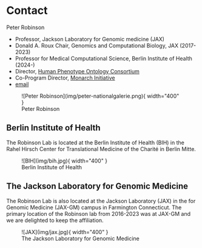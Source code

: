# Contact

Peter Robinson
 
* Professor, Jackson Laboratory for Genomic medicine (JAX)
* Donald A. Roux Chair, Genomics and Computational Biology, JAX (2017-2023)
* Professor for Medical Computational Science, Berlin Institute of Health (2024-)
* Director,  [Human Phenotype Ontology Consortium](https://hpo.jax.org/app/)
* Co-Program Director, [Monarch Initiative](http://monarchinitiative.org)
* [email](mailto:peter.robinson@jax.org)




<figure markdown>
![Peter Robinson](img/peter-nationalgalerie.png){ width="400" }
<figcaption>Peter Robinson
</figcaption>
</figure>


## Berlin Institute of Health

The Robinson Lab is located at the Berlin Institute of Health (BIH) in the 
Rahel Hirsch Center for Translational Medicine of the Charité in Berlin Mitte.



<figure markdown>
![BIH](img/bih.jpg){ width="400" }
<figcaption>Berlin Institute of Health
</figcaption>
</figure>

## The Jackson Laboratory for Genomic Medicine

The Robinson Lab is also located at the Jackson Laboratory (JAX) in the
for Genomic Medicine (JAX-GM) campus in Farmington Connecticut. 
The primary location of the Robinson lab from 2016-2023 was at JAX-GM and we are delighted to keep the affiliation.

<figure markdown>
![JAX](img/jax.jpg){ width="400" }
<figcaption>The Jackson Laboratory for Genomic Medicine
</figcaption>
</figure>

